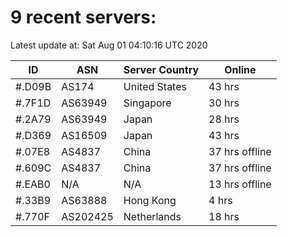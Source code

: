 # 9 recent servers:

Latest update at: Sat Aug 01 04:10:16 UTC 2020

| ID | ASN | Server Country | Online |
| -- | --- | -------------- | ------ |
| #.D09B | AS174 | United States | 43 hrs |
| #.7F1D | AS63949 | Singapore | 30 hrs |
| #.2A79 | AS63949 | Japan | 28 hrs |
| #.D369 | AS16509 | Japan | 43 hrs |
| #.07E8 | AS4837 | China | 37 hrs offline |
| #.609C | AS4837 | China | 37 hrs offline |
| #.EAB0 | N/A | N/A | 13 hrs offline |
| #.33B9 | AS63888 | Hong Kong | 4 hrs |
| #.770F | AS202425 | Netherlands | 18 hrs |


